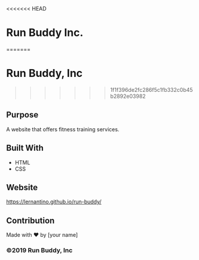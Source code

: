 <<<<<<< HEAD
# Run Buddy Inc.
=======
# Run Buddy, Inc
>>>>>>> 1f1f396de2fc286f5c1fb332c0b45b2892e03982

## Purpose
A website that offers fitness training services. 

## Built With
* HTML
* CSS

## Website
https://lernantino.github.io/run-buddy/

## Contribution
Made with ❤️ by [your name]

### ©️2019 Run Buddy, Inc 
